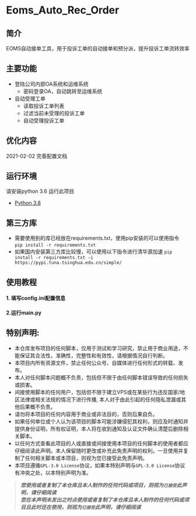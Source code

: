 
# Eoms_Auto_Rec_Order

## 简介
EOMS自动接单工具，用于投诉工单的自动接单和预分派，提升投诉工单流转效率

## 主要功能
- 登陆公司内部OA系统和运维系统
  - 密码登录OA，自动跳转至运维系统
- 自动受理工单
  - 读取投诉工单列表
  - 过滤当前未受理的投诉工单
  - 自动受理投诉工单

## 优化内容
2021-02-02 完善配置文档

## 运行环境
请安装python 3.6 运行此项目
- [Python 3.8](https://www.python.org/)

## 第三方库
- 需要使用到的库已经放在requirements.txt，使用pip安装的可以使用指令  
`pip install -r requirements.txt`
- 如果国内安装第三方库比较慢，可以使用以下指令进行清华源加速
`pip install -r requirements.txt -i https://pypi.tuna.tsinghua.edu.cn/simple/`

## 使用教程  
#### 1. 填写config.ini配置信息
#### 2.运行main.py

## 特别声明:
* 本仓库发布项目的任何脚本，仅用于测试和学习研究，禁止用于商业用途，不能保证其合法性，准确性，完整性和有效性，请根据情况自行判断。
* 本项目内所有资源文件，禁止任何公众号、自媒体进行任何形式的转载、发布。
* 本人对任何脚本问题概不负责，包括但不限于由任何脚本错误导致的任何损失或损害。
* 间接使用脚本的任何用户，包括但不限于建立VPS或在某些行为违反国家/地区法律或相关法规的情况下进行传播, 本人对于由此引起的任何隐私泄漏或其他后果概不负责。
* 请勿将本项目的任何内容用于商业或非法目的，否则后果自负。
* 如果任何单位或个人认为该项目的脚本可能涉嫌侵犯其权利，则应及时通知并提供身份证明，所有权证明，本人将在收到通知及认证文件确认清楚后删除相关脚本。
* 以任何方式查看此项目的人或直接或间接使用本项目的任何脚本的使用者都应仔细阅读此声明。本人保留随时更改或补充此免责声明的权利。一旦使用并复制了任何相关脚本或本项目，则视为您已接受此免责声明。
* 本项目遵循`GPL-3.0 License`协议，如果本特别声明与`GPL-3.0 License`协议有冲突之处，以本特别声明为准。

> ***您使用或者复制了本仓库且本人制作的任何代码或项目，则视为`已接受`此声明，请仔细阅读***  
> ***您在本声明未发出之时点使用或者复制了本仓库且本人制作的任何代码或项目且此时还在使用，则视为`已接受`此声明，请仔细阅读***

